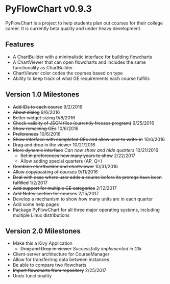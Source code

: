 # PyFlowChart v0.9.3

PyFlowChart is a project to help students plan out courses 
for their college career. It is currently beta quality 
and under heavy development.

## Features
- A ChartBuilder with a minimalistic interface for building flowcharts
- A ChartViewer that can open flowcharts and includes the same 
  functionality as ChartBuilder
- ChartViewer color codes the courses based on type
- Ability to keep track of what GE requirements each course fulfills

## Version 1.0 Milestones
- ~~Add IDs to each course~~ 9/2/2016
- ~~About dialog~~ 9/6/2016
- ~~Better widget sizing~~ 9/8/2016
- ~~Check validity of JSON files (currently freezes program)~~ 9/25/2016
- ~~Show remaining GEs~~ 10/6/2016
- ~~Preferences~~ 10/6/2016 
- ~~Show interface with completed GEs and allow user to write-in~~ 10/6/2016
- ~~Drag and drop in the viewer~~ 10/21/2016 
- ~~More dynamic interface~~ *Can now show and hide quarters* 10/21/2016
  - ~~Set in preferences how many years to show~~ 2/22/2017
  - Allow adding special quarters (AP, Q+)
- ~~Combine chartbuilder and chartviewer~~ 10/31/2016
- ~~Allow copy/pasting of courses~~ 9/11/2016
- ~~Deal with case where user adds a course before its prereqs have been fulfilled~~ 1/2/2017
- ~~Add support for multiple GE categories~~ 2/12/2017
- ~~Add Notes section for courses~~ 2/15/2017
- Develop a mechanism to show how many units are in each quarter
- Add some help pages 
- Package PyFlowChart for all three major operating systems, including multiple Linux distributions

## Version 2.0 Milestones
- Make this a Kivy Application
  - ~~Drag and Drop in viewer~~ *Successfully implemented in Gtk*
- Client-server architecture for CourseManager
- Allow for transferring data between instances
- Be able to compare two flowcharts
- ~~Import flowcharts from repository~~ 2/25/2017
- Undo functionality

